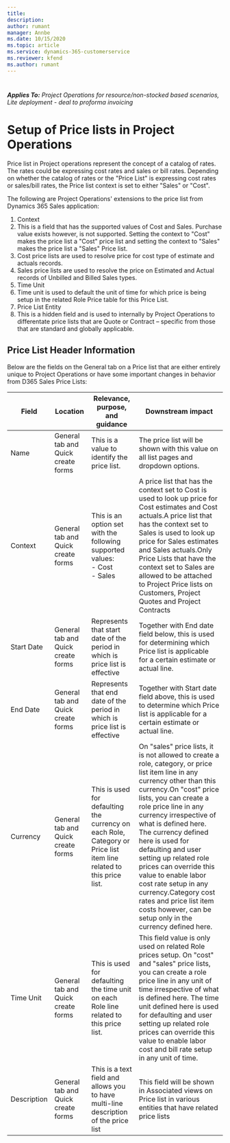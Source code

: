 ```yaml
---
title: 
description: 
author: rumant
manager: Annbe
ms.date: 10/15/2020
ms.topic: article
ms.service: dynamics-365-customerservice
ms.reviewer: kfend 
ms.author: rumant
---
```


# 

_**Applies To:** Project Operations for resource/non-stocked based scenarios, Lite deployment - deal to proforma invoicing_


# Setup of Price lists in Project Operations

Price list in Project operations represent the concept of a catalog of rates. The rates could be expressing cost rates and sales or bill rates. Depending on whether the catalog of rates or the &quot;Price List&quot; is expressing cost rates or sales/bill rates, the Price list context is set to either &quot;Sales&quot; or &quot;Cost&quot;.

The following are Project Operations&#39; extensions to the price list from Dynamics 365 Sales application:

1. Context
  1. This is a field that has the supported values of Cost and Sales. Purchase value exists however, is not supported. Setting the context to &quot;Cost&quot; makes the price list a &quot;Cost&quot; price list and setting the context to &quot;Sales&quot; makes the price list a &quot;Sales&quot; Price list.
  2. Cost price lists are used to resolve price for cost type of estimate and actuals records.
  3. Sales price lists are used to resolve the price on Estimated and Actual records of Unbilled and Billed Sales types.
2. Time Unit
  1. Time unit is used to default the unit of time for which price is being setup in the related Role Price table for this Price List.
3. Price List Entity
  1. This is a hidden field and is used to internally by Project Operations to differentate price lists that are Quote or Contract – specific from those that are standard and globally applicable.

## Price List Header Information

Below are the fields on the General tab on a Price list that are either entirely unique to Project Operations or have some important changes in behavior from D365 Sales Price Lists:

| **Field** | **Location** | **Relevance, purpose, and guidance** | **Downstream impact** |
| --- | --- | --- | --- |
| Name | General tab and Quick create forms | This is a value to identify the price list. | The price list will be shown with this value on all list pages and dropdown options.|
| Context | General tab and Quick create forms | This is an option set with the following supported values:</br>- Cost</br>- Sales | A price list that has the context set to Cost is used to look up price for Cost estimates and Cost actuals.A price list that has the context set to Sales is used to look up price for Sales estimates and Sales actuals.Only Price Lists that have the context set to Sales are allowed to be attached to Project Price lists on Customers, Project Quotes and Project Contracts |
| Start Date | General tab and Quick create forms | Represents that start date of the period in which is price list is effective | Together with End date field below, this is used for determining which Price list is applicable for a certain estimate or actual line. |
| End Date | General tab and Quick create forms | Represents that end date of the period in which is price list is effective | Together with Start date field above, this is used to determine which Price list is applicable for a certain estimate or actual line. |
| Currency | General tab and Quick create forms | This is used for defaulting the currency on each Role, Category or Price list item line related to this price list. | On &quot;sales&quot; price lists, it is not allowed to create a role, category, or price list item line in any currency other than this currency.On &quot;cost&quot; price lists, you can create a role price line in any currency irrespective of what is defined here. The currency defined here is used for defaulting and user setting up related role prices can override this value to enable labor cost rate setup in any currency.Category cost rates and price list item costs however, can be setup only in the currency defined here. |
| Time Unit | General tab and Quick create forms | This is used for defaulting the time unit on each Role line related to this price list. | This field value is only used on related Role prices setup. On &quot;cost&quot; and &quot;sales&quot; price lists, you can create a role price line in any unit of time irrespective of what is defined here. The time unit defined here is used for defaulting and user setting up related role prices can override this value to enable labor cost and bill rate setup in any unit of time. |
| Description | General tab and Quick create forms | This is a text field and allows you to have multi-line description of the price list | This field will be shown in Associated views on Price list in various entities that have related price lists |
